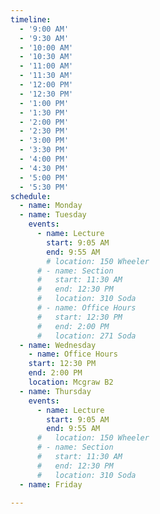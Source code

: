 ```yaml
---
timeline:
  - '9:00 AM'
  - '9:30 AM'
  - '10:00 AM'
  - '10:30 AM'
  - '11:00 AM'
  - '11:30 AM'
  - '12:00 PM'
  - '12:30 PM'
  - '1:00 PM'
  - '1:30 PM'
  - '2:00 PM'
  - '2:30 PM'
  - '3:00 PM'
  - '3:30 PM'
  - '4:00 PM'
  - '4:30 PM'
  - '5:00 PM'
  - '5:30 PM'
schedule:
  - name: Monday
  - name: Tuesday
    events:
      - name: Lecture
        start: 9:05 AM
        end: 9:55 AM
        # location: 150 Wheeler
      # - name: Section
      #   start: 11:30 AM
      #   end: 12:30 PM
      #   location: 310 Soda
      # - name: Office Hours
      #   start: 12:30 PM
      #   end: 2:00 PM
      #   location: 271 Soda
  - name: Wednesday
    - name: Office Hours
    start: 12:30 PM
    end: 2:00 PM
    location: Mcgraw B2
  - name: Thursday
    events:
      - name: Lecture
        start: 9:05 AM
        end: 9:55 AM
      #   location: 150 Wheeler
      # - name: Section
      #   start: 11:30 AM
      #   end: 12:30 PM
      #   location: 310 Soda
  - name: Friday
    
---
```


